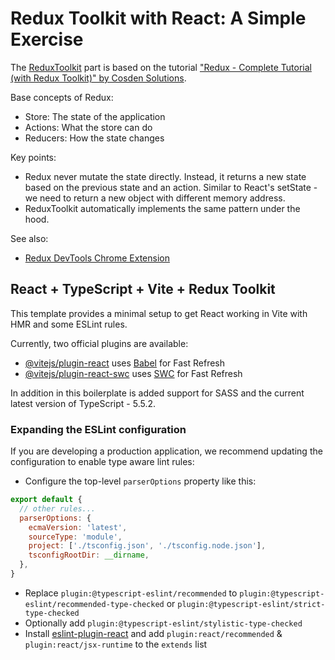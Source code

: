# Redux Toolkit with React: A Simple Exercise

The [ReduxToolkit](https://redux-toolkit.js.org/) part is based on the tutorial ["Redux - Complete Tutorial (with Redux Toolkit)" by
Cosden Solutions](https://youtu.be/5yEG6GhoJBs?si=fDYoCL9DQeE7cIIP).

Base concepts of Redux:

- Store: The state of the application
- Actions: What the store can do
- Reducers: How the state changes

Key points:

- Redux never mutate the state directly. Instead, it returns a new state based on the previous state and an action. Similar to React's setState - we need to return a new object with different memory address.
- ReduxToolkit automatically implements the same pattern under the hood.

See also:

- [Redux DevTools Chrome Extension](https://chromewebstore.google.com/detail/lmhkpmbekcpmknklioeibfkpmmfibljd?hl=en)

## React + TypeScript + Vite + Redux Toolkit

This template provides a minimal setup to get React working in Vite with HMR and some ESLint rules.

Currently, two official plugins are available:

- [@vitejs/plugin-react](https://github.com/vitejs/vite-plugin-react/blob/main/packages/plugin-react/README.md) uses [Babel](https://babeljs.io/) for Fast Refresh
- [@vitejs/plugin-react-swc](https://github.com/vitejs/vite-plugin-react-swc) uses [SWC](https://swc.rs/) for Fast Refresh

In addition in this boilerplate is added support for SASS and the current latest version of TypeScript - 5.5.2.

### Expanding the ESLint configuration

If you are developing a production application, we recommend updating the configuration to enable type aware lint rules:

- Configure the top-level `parserOptions` property like this:

```js
export default {
  // other rules...
  parserOptions: {
    ecmaVersion: 'latest',
    sourceType: 'module',
    project: ['./tsconfig.json', './tsconfig.node.json'],
    tsconfigRootDir: __dirname,
  },
}
```

- Replace `plugin:@typescript-eslint/recommended` to `plugin:@typescript-eslint/recommended-type-checked` or `plugin:@typescript-eslint/strict-type-checked`
- Optionally add `plugin:@typescript-eslint/stylistic-type-checked`
- Install [eslint-plugin-react](https://github.com/jsx-eslint/eslint-plugin-react) and add `plugin:react/recommended` & `plugin:react/jsx-runtime` to the `extends` list
